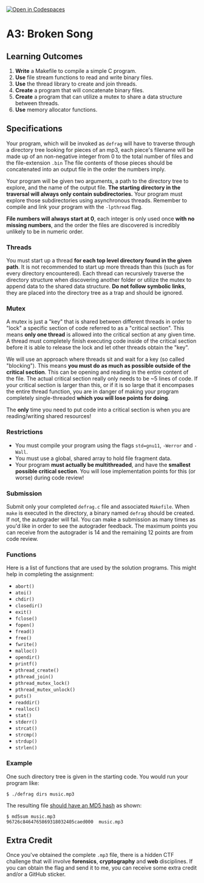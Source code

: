[![Open in Codespaces](https://classroom.github.com/assets/launch-codespace-f4981d0f882b2a3f0472912d15f9806d57e124e0fc890972558857b51b24a6f9.svg)](https://classroom.github.com/open-in-codespaces?assignment_repo_id=9547313)
# A3: Broken Song

Learning Outcomes
-----------------

1.  **Write** a Makefile to compile a simple C program.
2.  **Use** file stream functions to read and write binary files.
3.  **Use** the thread library to create and join threads.
4.  **Create** a program that will concatenate binary files.
5.  **Create** a program that can utilize a mutex to share a data structure between threads.
6.  **Use** memory allocator functions.

Specifications
--------------

Your program, which will be invoked as `defrag` will have to traverse through a directory tree looking for pieces of an mp3, each piece's filename will be made up of an non-negative integer from 0 to the total number of files and the file-extension `.bin` The file contents of those pieces should be concatenated into an output file in the order the numbers imply.

Your program will be given two arguments, a path to the directory tree to explore, and the name of the output file. **The starting directory in the traversal will always only contain subdirectories.** Your program must explore those subdirectories using asynchronous threads. Remember to compile and link your program with the `-lpthread` flag.

**File numbers will always start at 0**, each integer is only used once **with no missing numbers**, and the order the files are discovered is incredibly unlikely to be in numeric order.

### Threads

You must start up a thread **for each top level directory found in the given path**. It is not recommended to start up more threads than this (such as for every directory encountered). Each thread can recursively traverse the directory structure when discovering another folder or utilize the mutex to append data to the shared data structure. **Do not follow symbolic links**, they are placed into the directory tree as a trap and should be ignored.

### Mutex

A mutex is just a "key" that is shared between different threads in order to "lock" a specific section of code referred to as a "critical section". This means **only one thread** is allowed into the critical section at any given time. A thread must completely finish executing code inside of the critical section before it is able to release the lock and let other threads obtain the "key".

We will use an approach where threads sit and wait for a key (so called "blocking"). This means **you must do as much as possible outside of the critical section**. This can be opening and reading in the entire content of the file. The actual critical section really only needs to be ~5 lines of code. If your critical section is larger than this, or if it is so large that it encompases the entire thread function, you are in danger of making your program completely single-threaded **which you will lose points for doing**.

The **only** time you need to put code into a critical section is when you are reading/writing shared resources!

### Restrictions

*   You must compile your program using the flags `std=gnu11`, `-Werror` and `-Wall`.
*   You must use a global, shared array to hold file fragment data.
*   Your program **must actually be multithreaded**, and have the **smallest possible critical section**. You will lose implementation points for this (or worse) during code review!

### Submission

Submit only your completed `defrag.c` file and associated `Makefile`. When `make` is executed in the directory, a binary named `defrag` should be created. If not, the autograder will fail. You can make a submission as many times as you'd like in order to see the autograder feedback. The maximum points you can receive from the autograder is 14 and the remaining 12 points are from code review.

### Functions

Here is a list of functions that are used by the solution programs. This might help in completing the assignment:

*   `abort()`
*   `atoi()`
*   `chdir()`
*   `closedir()`
*   `exit()`
*   `fclose()`
*   `fopen()`
*   `fread()`
*   `free()`
*   `fwrite()`
*   `malloc()`
*   `opendir()`
*   `printf()`
*   `pthread_create()`
*   `pthread_join()`
*   `pthread_mutex_lock()`
*   `pthread_mutex_unlock()`
*   `puts()`
*   `readdir()`
*   `realloc()`
*   `stat()`
*   `stderr()`
*   `strcat()`
*   `strcmp()`
*   `strdup()`
*   `strlen()`

### Example

One such directory tree is given in the starting code. You would run your program like:

    $ ./defrag dirs music.mp3

The resulting file [should have an MD5 hash](https://en.wikipedia.org/wiki/MD5) as shown:

    $ md5sum music.mp3 
    96726c8464765869318032405caed000  music.mp3

Extra Credit
------------

Once you've obtained the complete `.mp3` file, there is a hidden CTF challenge that will involve **forensics**, **cryptography** and **web** disciplines. If you can obtain the flag and send it to me, you can receive some extra credit and/or a GitHub sticker.

